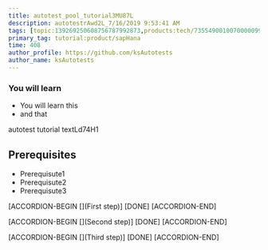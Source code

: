 ```yaml
---
title: autotest_pool_tutorial3MU87L
description: autotestrAwd2L_7/16/2019 9:53:41 AM
tags: [topic:139269250608756787992873,products:tech/73554900100700000996,tutorial:experience/advanced]
primary_tag: tutorial:product/sapHana
time: 408
author_profile: https://github.com/ksAutotests
author_name: ksAutotests
---
```

### You will learn
- You will learn this
- and that

autotest tutorial textLd74H1

## Prerequisites
- Prerequisute1
- Prerequisute2
- Prerequisute3

[ACCORDION-BEGIN [](First step)]
[DONE]
[ACCORDION-END]

[ACCORDION-BEGIN [](Second step)]
[DONE]
[ACCORDION-END]

[ACCORDION-BEGIN [](Third step)]
[DONE]
[ACCORDION-END]

